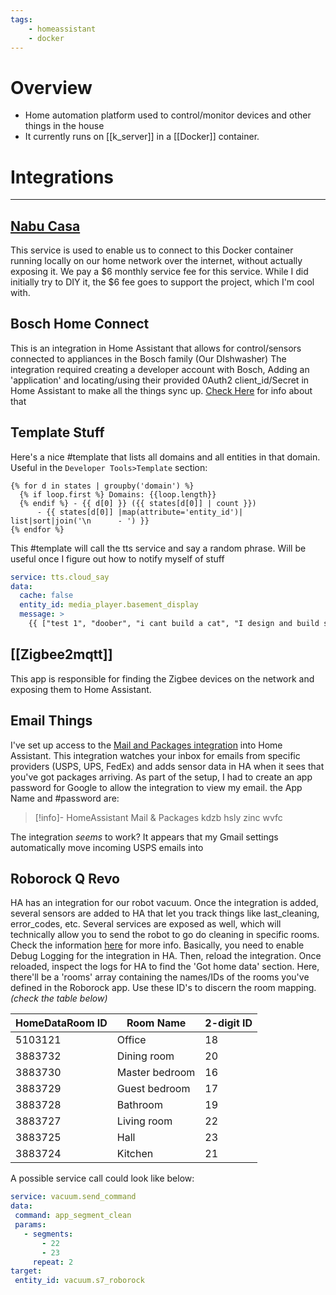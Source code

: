 ```yaml
---
tags:
    - homeassistant
    - docker
---
```

# Overview
- Home automation platform used to control/monitor devices and other things in the house
- It currently runs on [[k_server]] in a [[Docker]] container.

# Integrations
---
## [Nabu Casa](https://www.nabucasa.com/)
This service is used to enable us to connect to this Docker container running locally on our home network over the internet, without actually exposing it.  We pay a $6 monthly service fee for this service.  While I did initially try to DIY it, the $6 fee goes to support the project, which I'm cool with.

## Bosch Home Connect
This is an integration in Home Assistant that allows for control/sensors connected to appliances in the Bosch family (Our DIshwasher)
The integration required creating a developer account with Bosch, Adding an 'application' and locating/using their provided 0Auth2 client_id/Secret in Home Assistant to make all the things sync up. [Check Here](https://developer.home-connect.com/) for info about that

## Template Stuff 
Here's a nice #template that lists all domains and all entities in that domain.
Useful in the `Developer Tools>Template` section:
```jinja
{% for d in states | groupby('domain') %}
  {% if loop.first %} Domains: {{loop.length}}
  {% endif %} - {{ d[0] }} ({{ states[d[0]] | count }})
      - {{ states[d[0]] |map(attribute='entity_id')| list|sort|join('\n      - ') }}
{% endfor %}
```

This #template will call the tts service and say a random phrase.  Will be useful once I figure out how to notify myself of stuff
```yaml
service: tts.cloud_say
data:
  cache: false
  entity_id: media_player.basement_display
  message: >
    {{ ["test 1", "doober", "i cant build a cat", "I design and build shrubberies", "someone has beaten a giant here"] | random }}

```
## [[Zigbee2mqtt]]
This app is responsible for finding the Zigbee devices on the network and exposing them to Home Assistant.



## Email Things
I've set up access to the [Mail and Packages integration](https://github.com/moralmunky/Home-Assistant-Mail-And-Packages/wiki/Configuration-and-Email-Settings) into Home Assistant.  This integration watches your inbox for emails from specific providers (USPS, UPS, FedEx) and adds sensor data in HA when it sees that you've got packages arriving.
As part of the setup, I had to create an app password for Google to allow the integration to view my email.  the App Name and #password are:
> [!info]- HomeAssistant Mail & Packages
> kdzb hsly zinc wvfc

The integration _seems_ to work?  It appears that my Gmail settings automatically move incoming USPS emails into 


## Roborock Q Revo
HA has an integration for our robot vacuum.  Once the integration is added, several sensors are added to HA that let you track things like last_cleaning, error_codes, etc.
Several services are exposed as well, which will technically allow you to send the robot to go do cleaning in specific rooms.  Check the information [here](https://www.home-assistant.io/integrations/roborock/) for more info.
Basically, you need to enable Debug Logging for the integration in HA.  Then, reload the integration.  Once reloaded, inspect the logs for HA to find the 'Got home data' section.  Here, there'll be a 'rooms' array containing the names/IDs of the rooms you've defined in the Roborock app.
Use these ID's to discern the room mapping. _(check the table below)_

| HomeDataRoom ID | Room Name      | 2-digit ID |
| --------------- | -------------- | ---------- |
| 5103121         | Office         | 18         |
| 3883732         | Dining room    | 20         |
| 3883730         | Master bedroom | 16         |
| 3883729         | Guest bedroom  | 17         |
| 3883728         | Bathroom       | 19         |
| 3883727         | Living room    | 22         |
| 3883725         | Hall           | 23         |
| 3883724         | Kitchen        | 21         |
 A possible service call could look like below:
 ```yaml
service: vacuum.send_command
data:
  command: app_segment_clean
  params:
    - segments:
        - 22
        - 23
      repeat: 2
target:
  entity_id: vacuum.s7_roborock
```